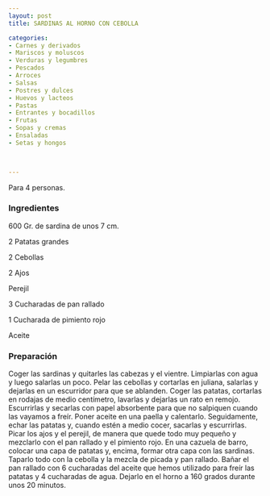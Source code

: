 ```yaml
---
layout: post
title: SARDINAS AL HORNO CON CEBOLLA

categories:
- Carnes y derivados
- Mariscos y moluscos
- Verduras y legumbres
- Pescados
- Arroces
- Salsas
- Postres y dulces
- Huevos y lacteos
- Pastas
- Entrantes y bocadillos
- Frutas
- Sopas y cremas
- Ensaladas
- Setas y hongos
 


---
```


Para 4 personas.

<h3>Ingredientes</h3>

600 Gr. de sardina de unos 7 cm.

2 Patatas grandes

2 Cebollas

2 Ajos

Perejil

3 Cucharadas de pan rallado

1 Cucharada de pimiento rojo

Aceite

<h3>Preparación</h3>

Coger las sardinas y quitarles las cabezas y el vientre. Limpiarlas con agua y luego salarlas un poco. Pelar las cebollas y cortarlas en juliana, salarlas y dejarlas en un escurridor para que se ablanden. Coger las patatas, cortarlas en rodajas de medio centímetro, lavarlas y dejarlas un rato en remojo. Escurrirlas y secarlas con papel absorbente para que no salpiquen cuando las vayamos a freír. Poner aceite en una paella y calentarlo. Seguidamente, echar las patatas y, cuando estén a medio cocer, sacarlas y escurrirlas. Picar los ajos y el perejil, de manera que quede todo muy pequeño y mezclarlo con el pan rallado y el pimiento rojo. En una cazuela de barro, colocar una capa de patatas y, encima, formar otra capa con las sardinas. Taparlo todo con la cebolla y la mezcla de picada y pan rallado. Bañar el pan rallado con 6 cucharadas del aceite que hemos utilizado para freír las patatas y 4 cucharadas de agua. Dejarlo en el horno a 160 grados durante unos 20 minutos.

